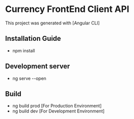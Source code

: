 # Currency FrontEnd Client API

This project was generated with [Angular CLI]

## Installation Guide
- npm install

## Development server

- ng serve --open


## Build

- ng build prod  [For Production Environment] 
- ng build dev   [For Development Environment] 


